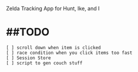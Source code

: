 Zelda Tracking App for Hunt, Ike, and I

##TODO
======
    [ ] scroll down when item is clicked
    [ ] race condition when you click items too fast
    [ ] Session Store
    [ ] script to gen couch stuff
